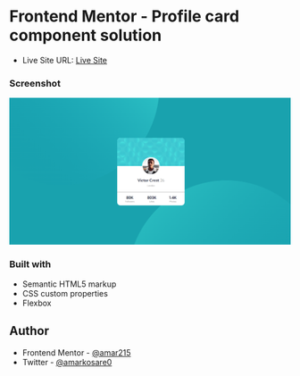 # Frontend Mentor - Profile card component solution

- Live Site URL: [Live Site](https://profile-card-component-ak.netlify.app/)


### Screenshot

![Screenshot](images/Screenshot%20(68).png)


### Built with

- Semantic HTML5 markup
- CSS custom properties
- Flexbox

## Author

- Frontend Mentor - [@amar215](https://www.frontendmentor.io/profile/amar215)
- Twitter - [@amarkosare0](https://twitter.com/amarkosare0)

